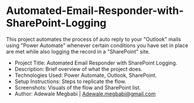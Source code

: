 # Automated-Email-Responder-with-SharePoint-Logging
This project automates the process of auto reply to your "Outlook" mails using "Power Automate" whenever certain conditions you have set in place are met while also logging the record in a "SharePoint" site.
* Project Title: Automated Email Responder with SharePoint Logging.
* Description: Brief overview of what the project does.
* Technologies Used: Power Automate, Outlook, SharePoint.
* Setup Instructions: Steps to replicate the flow.
* Screenshots: Visuals of the flow and SharePoint list.
* Author: Adewale Megbabi | Adewale.megbabi@gmail.com
